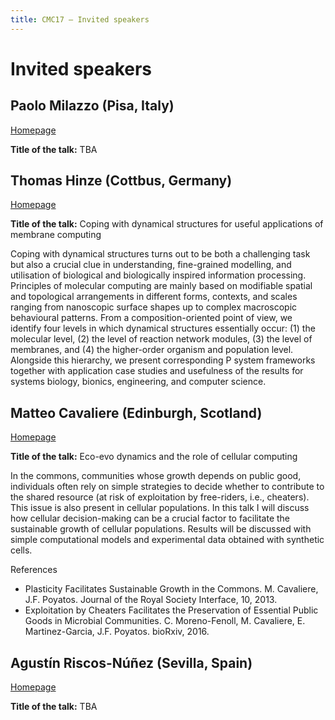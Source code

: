```yaml
---
title: CMC17 – Invited speakers
---
```


Invited speakers
================

Paolo Milazzo (Pisa, Italy)
---------------------------

[Homepage](http://pages.di.unipi.it/milazzo/)

**Title of the talk:** TBA

Thomas Hinze (Cottbus, Germany)
-------------------------------

[Homepage](http://www.molecular-computing.de/)

**Title of the talk:** Coping with dynamical structures for useful applications of membrane computing

Coping with dynamical structures turns out to be both a challenging 
task but also a crucial clue in understanding, fine-grained modelling, 
and utilisation of biological and biologically inspired information 
processing. Principles of molecular computing are mainly based on 
modifiable spatial and topological arrangements in different forms, 
contexts, and scales ranging from nanoscopic surface shapes up to 
complex macroscopic behavioural patterns. From a composition-oriented 
point of view, we identify four levels in which dynamical structures 
essentially occur: (1) the molecular level, (2) the level of reaction 
network modules, (3) the level of membranes, and (4) the higher-order 
organism and population level. Alongside this hierarchy, we present 
corresponding P system frameworks together with application case studies 
and usefulness of the results for systems biology, bionics, engineering, 
and computer science.

Matteo Cavaliere (Edinburgh, Scotland)
--------------------------------------

[Homepage](https://sites.google.com/site/researchcavaliere/)

**Title of the talk:** Eco-evo dynamics and the role of cellular computing

In the commons, communities whose growth depends on public good, individuals often rely on simple strategies to decide whether to contribute to the shared resource (at risk of exploitation by free-riders, i.e., cheaters). This issue is also present in cellular populations. In this talk I will discuss how cellular decision-making can be a crucial factor to facilitate the sustainable growth of cellular populations. Results will be discussed with simple computational models and experimental data obtained with synthetic cells.

References
* Plasticity Facilitates Sustainable Growth in the Commons. M. Cavaliere, J.F. Poyatos. Journal of the Royal Society Interface, 10, 2013.
* Exploitation by Cheaters Facilitates the Preservation of Essential Public Goods in Microbial Communities. C. Moreno-Fenoll, M. Cavaliere, E. Martinez-Garcia, J.F. Poyatos. bioRxiv, 2016.

Agustín Riscos-Núñez (Sevilla, Spain)
-------------------------------------

[Homepage](http://www.cs.us.es/~ariscosn/)

**Title of the talk:** TBA
